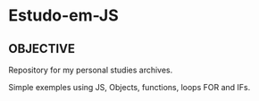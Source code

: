 # Estudo-em-JS
## OBJECTIVE
Repository for my personal studies archives.

Simple exemples using JS, Objects, functions, loops FOR and IFs.
